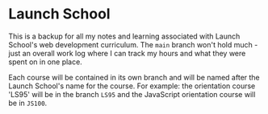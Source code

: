 # Launch School

This is a backup for all my notes and learning associated with Launch School's web development curriculum. The `main` branch won't hold much - just an overall work log where I can track my hours and what they were spent on in one place. 

Each course will be contained in its own branch and will be named after the Launch School's name for the course. For example: the orientation course 'LS95' will be in the branch `LS95` and the JavaScript orientation course will be in `JS100`.